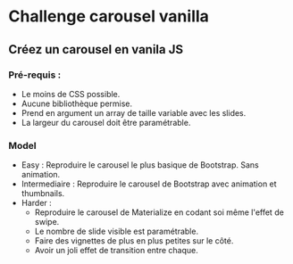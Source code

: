 # Challenge carousel vanilla

## Créez un carousel en vanila JS

### Pré-requis :

- Le moins de CSS possible.
- Aucune bibliothèque permise.
- Prend en argument un array de taille variable avec les slides.
- La largeur du carousel doit être paramétrable.

### Model

- Easy : Reproduire le carousel le plus basique de Bootstrap. Sans animation.
- Intermediaire : Reproduire le carousel de Bootstrap avec animation et thumbnails.
- Harder : 
    + Reproduire le carousel de Materialize en codant soi même l'effet de swipe. 
    + Le nombre de slide visible est paramétrable.
    + Faire des vignettes de plus en plus petites sur le côté.
    + Avoir un joli effet de transition entre chaque.
